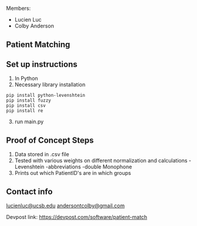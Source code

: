 # 
Members:
- Lucien Luc
- Colby Anderson

## Patient Matching

## Set up instructions
1. In Python
2. Necessary library installation
  ```
  pip install python-levenshtein
  pip install fuzzy
  pip install csv
  pip install re
  ```
3. run main.py
## Proof of Concept Steps
1. Data stored in .csv file
2. Tested with various weights on different normalization and calculations
  -Levenshtein
  -abbreviations
  -double Monophone
3. Prints out which PatientID's are in which groups

## Contact info

lucienluc@ucsb.edu
andersontcolby@gmail.com

Devpost link: https://devpost.com/software/patient-match 
